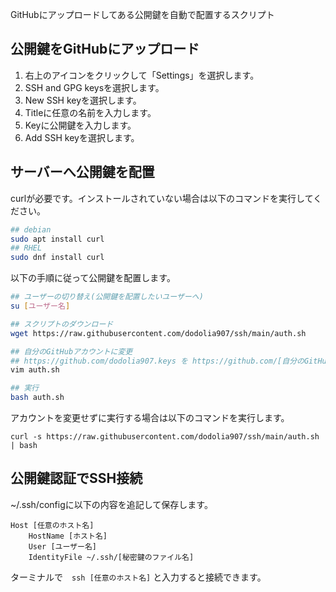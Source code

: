 GitHubにアップロードしてある公開鍵を自動で配置するスクリプト

## 公開鍵をGitHubにアップロード
1. 右上のアイコンをクリックして「Settings」を選択します。  
2. SSH and GPG keysを選択します。
3. New SSH keyを選択します。
4. Titleに任意の名前を入力します。
5. Keyに公開鍵を入力します。
6. Add SSH keyを選択します。

## サーバーへ公開鍵を配置
curlが必要です。インストールされていない場合は以下のコマンドを実行してください。
```bash
## debian
sudo apt install curl
## RHEL
sudo dnf install curl
```
以下の手順に従って公開鍵を配置します。
```bash
## ユーザーの切り替え(公開鍵を配置したいユーザーへ)
su [ユーザー名]

## スクリプトのダウンロード
wget https://raw.githubusercontent.com/dodolia907/ssh/main/auth.sh

## 自分のGitHubアカウントに変更
## https://github.com/dodolia907.keys を https://github.com/[自分のGitHubアカウント名].keys に変更
vim auth.sh

## 実行
bash auth.sh
```
アカウントを変更せずに実行する場合は以下のコマンドを実行します。
```
curl -s https://raw.githubusercontent.com/dodolia907/ssh/main/auth.sh | bash
```

## 公開鍵認証でSSH接続
~/.ssh/configに以下の内容を追記して保存します。
```config
Host [任意のホスト名]
    HostName [ホスト名]
    User [ユーザー名]
    IdentityFile ~/.ssh/[秘密鍵のファイル名]
```
ターミナルで　`ssh [任意のホスト名]` と入力すると接続できます。
